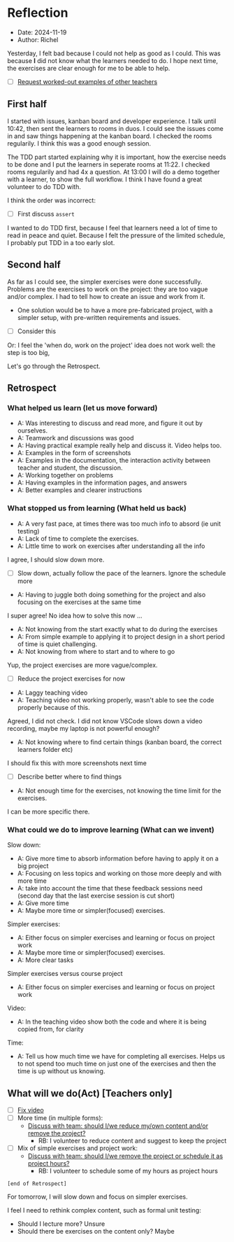 # Reflection

- Date: 2024-11-19
- Author: Richel

Yesterday, I felt bad because I could not help as good as I could.
This was because **I** did not know what the learners needed to do.
I hope next time, the exercises are clear enough for me to be able
to help.

- [ ] [Request worked-out examples of other teachers](https://github.com/UPPMAX/programming_formalisms/issues/94)

## First half

I started with issues, kanban board and developer experience.
I talk until 10:42, then sent the learners to rooms in duos.
I could see the issues come in and saw things happening at the
kanban board. 
I checked the rooms regularily.
I think this was a good enough session.

The TDD part started explaining why it is important,
how the exercise needs to be done and I put the
learners in seperate rooms at 11:22.
I checked rooms regularily and had 4x a question.
At 13:00 I will do a demo together with a learner,
to show the full workflow. 
I think I have found a great
volunteer to do TDD with.

I think the order was incorrect:

- [ ] First discuss `assert`

I wanted to do TDD first, because I feel that learners need 
a lot of time to read in peace and quiet. Because I felt the pressure
of the limited schedule, I probably put TDD in a too early slot.

## Second half

As far as I could see, the simpler exercises were
done successfully. Problems are the exercises to
work on the project: they are too vague and/or complex.
I had to tell how to create an issue and work from it.

- One solution would be to have a more pre-fabricated project,
  with a simpler setup, with pre-written requirements
  and issues.
- [ ] Consider this

Or: I feel the 'when do, work on the project' idea
does not work well: the step is too big,

Let's go through the Retrospect.

## Retrospect

### What helped us learn (let us move forward)

- A: Was interesting to discuss and read more, and figure it out by ourselves.
- A: Teamwork and discussions was good
- A: Having practical example really help and discuss it. Video helps too. 
- A: Examples in the form of screenshots
- A: Examples in the documentation, the interaction activity between teacher and student, the discussion.
- A: Working together on problems
- A: Having examples in the information pages, and answers
- A: Better examples and clearer instructions
 
### What stopped us from learning (What held us back)

- A: A very fast pace, at times there was too much info to absord (ie unit testing)
- A: Lack of time to complete the exercises.
- A: Little time to work on exercises after understanding all the info

I agree, I should slow down more.

- [ ] Slow down, actually follow the pace of the learners.
  Ignore the schedule more

- A: Having to juggle both doing something for the project and also focusing on the exercises at the same time

I super agree! No idea how to solve this now ...

- A: Not knowing from the start exactly what to do during the exercises
- A: From simple example to applying it to project design in a short period of time is quiet challenging. 
- A: Not knowing from where to start and to where to go

Yup, the project exercises are more vague/complex.

- [ ] Reduce the project exercises for now

- A: Laggy teaching video
- A: Teaching video not working properly, wasn't able to see the code properly because of this. 

Agreed, I did not check. I did not know VSCode slows down a video recording,
maybe my laptop is not powerful enough?

- A: Not knowing where to find certain things (kanban board, the correct learners folder etc)

I should fix this with more screenshots next time

- [ ] Describe better where to find things

- A: Not enough time for the exercises, not knowing the time limit for the exercises.

I can be more specific there.

### What could we do to improve learning (What can we invent)

Slow down:

- A: Give more time to absorb information before having to apply it on a big project
- A: Focusing on less topics and working on those more deeply and with more time
- A: take into account the time that these feedback sessions need (second day that the last exercise session is cut short)
- A: Give more time 
- A: Maybe more time or simpler(focused) exercises.

Simpler exercises:

- A: Either focus on simpler exercises and learning or focus on project work
- A: Maybe more time or simpler(focused) exercises.
- A: More clear tasks

Simpler exercises versus course project

- A: Either focus on simpler exercises and learning or focus on project work

Video:

- A: In the teaching video show both the code and where it is being copied from, for clarity

Time:

- A: Tell us how much time we have for completing all exercises.
  Helps us to not spend too much time on just one of the exercises
  and then the time is up without us knowing. 

## What will we do(Act) [Teachers only]

- [ ] [Fix video](https://github.com/UPPMAX/programming_formalisms/issues/98)
- [ ] More time (in multiple forms):
    - [Discuss with team: should I/we reduce my/own content and/or remove the project?](https://github.com/UPPMAX/programming_formalisms/issues/99)
        - RB: I volunteer to reduce content and suggest to keep the project
- [ ] Mix of simple exercises and project work:
    - [Discuss with team: should I/we remove the project or schedule it as project hours?](https://github.com/UPPMAX/programming_formalisms/issues/100)
        - RB: I volunteer to schedule some of my hours as project hours

`[end of Retrospect]`

For tomorrow, I will slow down and focus on simpler exercises.

I feel I need to rethink complex content, such as formal unit testing:

- Should I lecture more? Unsure
- Should there be exercises on the content only? Maybe




















